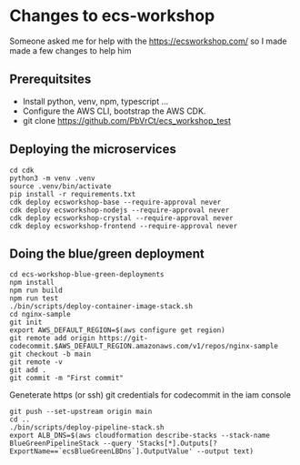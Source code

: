 # Changes to ecs-workshop

Someone asked me for help with the https://ecsworkshop.com/ so I made made a few changes to help him

## Prerequitsites

- Install python, venv, npm, typescript ...
- Configure the AWS CLI, bootstrap the AWS CDK.
- git clone https://github.com/PbVrCt/ecs_workshop_test

## Deploying the microservices

```
cd cdk
python3 -m venv .venv
source .venv/bin/activate
pip install -r requirements.txt
cdk deploy ecsworkshop-base --require-approval never
cdk deploy ecsworkshop-nodejs --require-approval never
cdk deploy ecsworkshop-crystal --require-approval never
cdk deploy ecsworkshop-frontend --require-approval never
```

## Doing the blue/green deployment

```
cd ecs-workshop-blue-green-deployments
npm install
npm run build
npm run test
./bin/scripts/deploy-container-image-stack.sh
cd nginx-sample
git init
export AWS_DEFAULT_REGION=$(aws configure get region)
git remote add origin https://git-codecommit.$AWS_DEFAULT_REGION.amazonaws.com/v1/repos/nginx-sample
git checkout -b main
git remote -v
git add .
git commit -m "First commit"
```

Geneterate https (or ssh) git credentials for codecommit in the iam console

```
git push --set-upstream origin main
cd ..
./bin/scripts/deploy-pipeline-stack.sh
export ALB_DNS=$(aws cloudformation describe-stacks --stack-name BlueGreenPipelineStack --query 'Stacks[*].Outputs[?ExportName==`ecsBlueGreenLBDns`].OutputValue' --output text)
```